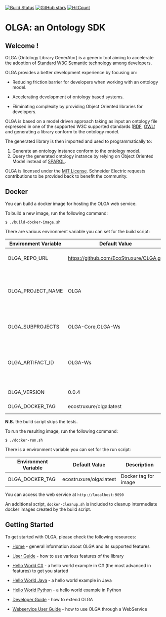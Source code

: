 [![Build Status](https://struxurewarecloud.visualstudio.com/_apis/public/build/definitions/05ca61f1-5a19-4a29-8b05-35664499dffe/490/badge)](https://struxurewarecloud.visualstudio.com/Digital%20Services%20Platform/_build/index?definitionId=490)
[![GitHub stars](https://img.shields.io/github/stars/EcoStruxure/OLGA.svg)](https://github.com/EcoStruxure/OLGA/stargazers)
[![HitCount](http://hits.dwyl.io/EcoStruxure/OLGA.svg)](http://hits.dwyl.io/EcoStruxure/OLGA)


# OLGA: an Ontology SDK

## Welcome !
OLGA (Ontology Library GenerAtor) is a generic tool aiming to accelerate the adoption of [Standard W3C Semantic technology](https://www.w3.org/standards/semanticweb/) among developers. 

OLGA provides a better development experience by focusing on:

* Reducing friction barrier for developers when working with an ontology model.

* Accelerating development of ontology based systems.

* Eliminating complexity by providing Object Oriented libraries for developers.

OLGA is based on a model driven approach taking as input an ontology file expressed in one of the supported W3C supported standards ([RDF](https://www.w3.org/2001/sw/wiki/RDF), [OWL](https://www.w3.org/OWL)) and generating a library conform to the ontology model.

The generated library is then imported and used to programmatically to:
1. Generate an ontology instance conform to the ontology model.
2. Query the generated ontology instance by relying on Object Oriented Model instead of [SPARQL](https://www.w3.org/TR/sparql11-query/).

OLGA is licensed under the [MIT License](./LICENSE.TXT).
Schneider Electric requests contributions to be provided back to benefit the community.

## Docker

You can build a docker image for hosting the OLGA web service.

To build a new image, run the following command:

```
$ ./build-docker-image.sh
```

There are various environment variable you can set for the build script:

|Environment Variable|Default Value|Description|
|---|---|---|
|OLGA_REPO_URL|https://github.com/EcoStruxure/OLGA.git|OLGA Source Code Repo|
|OLGA_PROJECT_NAME|OLGA|Project name, used by the Dockerfile to generate artifact paths|
|OLGA_SUBPROJECTS|OLGA-Core,OLGA-Ws|What subprojects we want to build|
|OLGA_ARTIFACT_ID|OLGA-Ws|Maven Artifact ID, used by Dockerfile to generate artifact paths|
|OLGA_VERSION|0.0.4|OLGA Version|
|OLGA_DOCKER_TAG|ecostruxure/olga:latest|Docker tag for image|

**N.B.** the build script skips the tests.

To run the resulting image, run the following command:

```
$ ./docker-run.sh
```

There is a environment variable you can set for the run script:

|Environment Variable|Default Value|Description|
|---|---|---|
|OLGA_DOCKER_TAG|ecostruxure/olga:latest|Docker tag for image|

You can access the web service at `http://localhost:9090`

An additional script, `docker-cleanup.sh` is included to cleanup intermediate docker images created by the build script.

## Getting Started
To get started with OLGA, please check the following resources:

* [Home](https://github.com/EcoStruxure/OLGA/wiki/Home) - general information about OLGA and its supported features

* [User Guide](https://github.com/EcoStruxure/OLGA/wiki/User-Guide) - how to use various features of the library

* [Hello World C#](https://github.com/EcoStruxure/OLGA/wiki/Hello-World) - a hello world example in C# (the most advanced in features) to get you started

* [Hello World Java](https://github.com/EcoStruxure/OLGA/wiki/Hello-World-(Java-RDF4J)) - a hello world example in Java

* [Hello World Python](https://github.com/EcoStruxure/OLGA/wiki/Hello-World-(Python-RDFAlchemy)) - a hello world example in Python

* [Developer Guide](https://github.com/EcoStruxure/OLGA/wiki/Developer-Guide) - how to extend OLGA

* [Webservice User Guide](https://github.com/EcoStruxure/OLGA/wiki/Webservice-User-Guide) - how to use OLGA through a WebService
